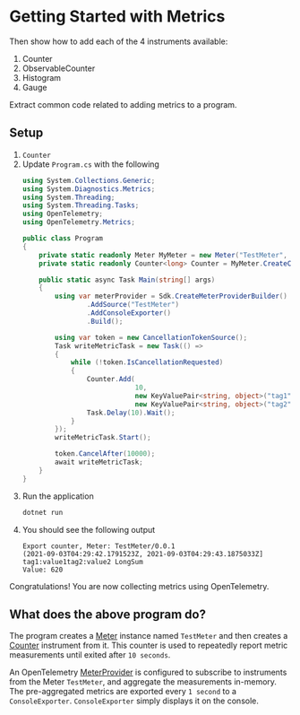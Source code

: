 # Getting Started with Metrics

Then show how to add each of the 4 instruments available:
1. Counter
1. ObservableCounter
1. Histogram
1. Gauge

Extract common code related to adding metrics to a program.

## Setup

1. `Counter`
1. Update `Program.cs` with the following
    ```c#
    using System.Collections.Generic;
    using System.Diagnostics.Metrics;
    using System.Threading;
    using System.Threading.Tasks;
    using OpenTelemetry;
    using OpenTelemetry.Metrics;

    public class Program
    {
        private static readonly Meter MyMeter = new Meter("TestMeter", "0.0.1");
        private static readonly Counter<long> Counter = MyMeter.CreateCounter<long>("counter");

        public static async Task Main(string[] args)
        {
            using var meterProvider = Sdk.CreateMeterProviderBuilder()
                    .AddSource("TestMeter")
                    .AddConsoleExporter()
                    .Build();

            using var token = new CancellationTokenSource();
            Task writeMetricTask = new Task(() =>
            {
                while (!token.IsCancellationRequested)
                {
                    Counter.Add(
                                10,
                                new KeyValuePair<string, object>("tag1", "value1"),
                                new KeyValuePair<string, object>("tag2", "value2"));
                    Task.Delay(10).Wait();
                }
            });
            writeMetricTask.Start();

            token.CancelAfter(10000);
            await writeMetricTask;
        }
    }
    ```
1. Run the application
    ```sh
    dotnet run
    ```
1. You should see the following output
    ```text
    Export counter, Meter: TestMeter/0.0.1
    (2021-09-03T04:29:42.1791523Z, 2021-09-03T04:29:43.1875033Z] tag1:value1tag2:value2 LongSum
    Value: 620
    ```

Congratulations! You are now collecting metrics using OpenTelemetry.

<!-- TODO Can we just import the Program.cs file (skip copyright would be nice too) -->

## What does the above program do?

The program creates a [Meter](https://github.com/open-telemetry/opentelemetry-specification/blob/main/specification/metrics/api.md#meter) instance named `TestMeter` and then creates a [Counter](https://github.com/open-telemetry/opentelemetry-specification/blob/main/specification/metrics/api.md#counter) instrument from it. This counter is used to repeatedly report metric measurements until exited after `10 seconds`.

An OpenTelemetry [MeterProvider](https://github.com/open-telemetry/opentelemetry-specification/blob/main/specification/metrics/api.md#meterprovider) is configured to subscribe to instruments from the Meter `TestMeter`, and aggregate the measurements in-memory. The pre-aggregated metrics are exported every `1 second` to a `ConsoleExporter`. `ConsoleExporter` simply displays it on the console.
